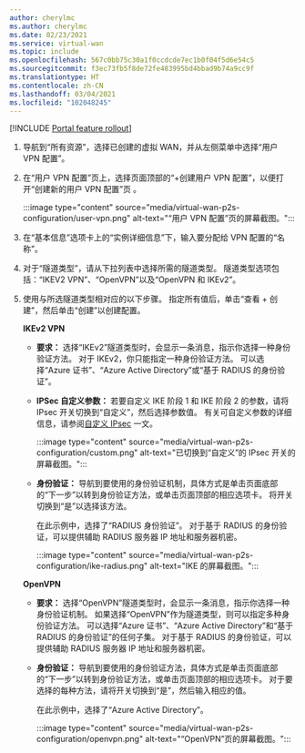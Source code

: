 ```yaml
---
author: cherylmc
ms.author: cherylmc
ms.date: 02/23/2021
ms.service: virtual-wan
ms.topic: include
ms.openlocfilehash: 567c0bb75c30a1f0ccdcde7ec1b0f04f5d6e54c5
ms.sourcegitcommit: f3ec73fb5f8de72fe483995bd4bbad9b74a9cc9f
ms.translationtype: HT
ms.contentlocale: zh-CN
ms.lasthandoff: 03/04/2021
ms.locfileid: "102048245"
---
```

[!INCLUDE [Portal feature rollout](virtual-wan-portal-feature-rollout.md)]

1. 导航到“所有资源”，选择已创建的虚拟 WAN，并从左侧菜单中选择“用户 VPN 配置”。
1. 在“用户 VPN 配置”页上，选择页面顶部的“+创建用户 VPN 配置”，以便打开“创建新的用户 VPN 配置”页  。

   :::image type="content" source="media/virtual-wan-p2s-configuration/user-vpn.png" alt-text="“用户 VPN 配置”页的屏幕截图。":::

1. 在“基本信息”选项卡上的“实例详细信息”下，输入要分配给 VPN 配置的“名称”。
1. 对于“隧道类型”，请从下拉列表中选择所需的隧道类型。 隧道类型选项包括：“IKEV2 VPN”、“OpenVPN”以及“OpenVPN 和 IKEv2”。
1. 使用与所选隧道类型相对应的以下步骤。 指定所有值后，单击“查看 + 创建”，然后单击“创建”以创建配置。

   **IKEv2 VPN**

   * **要求：** 选择“IKEv2”隧道类型时，会显示一条消息，指示你选择一种身份验证方法。 对于 IKEv2，你只能指定一种身份验证方法。 可以选择“Azure 证书”、“Azure Active Directory”或“基于 RADIUS 的身份验证”。

   * **IPSec 自定义参数：** 若要自定义 IKE 阶段 1 和 IKE 阶段 2 的参数，请将 IPsec 开关切换到“自定义”，然后选择参数值。 有关可自定义参数的详细信息，请参阅[自定义 IPsec](../articles/virtual-wan/point-to-site-ipsec.md) 一文。

     :::image type="content" source="media/virtual-wan-p2s-configuration/custom.png" alt-text="已切换到“自定义”的 IPsec 开关的屏幕截图。":::

   * **身份验证：** 导航到要使用的身份验证机制，具体方式是单击页面底部的“下一步”以转到身份验证方法，或单击页面顶部的相应选项卡。 将开关切换到“是”以选择该方法。

     在此示例中，选择了“RADIUS 身份验证”。 对于基于 RADIUS 的身份验证，可以提供辅助 RADIUS 服务器 IP 地址和服务器机密。

     :::image type="content" source="media/virtual-wan-p2s-configuration/ike-radius.png" alt-text="IKE 的屏幕截图。":::

   **OpenVPN**

   * **要求：** 选择“OpenVPN”隧道类型时，会显示一条消息，指示你选择一种身份验证机制。 如果选择“OpenVPN”作为隧道类型，则可以指定多种身份验证方法。 可以选择“Azure 证书”、“Azure Active Directory”和“基于 RADIUS 的身份验证”的任何子集。 对于基于 RADIUS 的身份验证，可以提供辅助 RADIUS 服务器 IP 地址和服务器机密。

   * **身份验证：** 导航到要使用的身份验证方法，具体方式是单击页面底部的“下一步”以转到身份验证方法，或单击页面顶部的相应选项卡。
   对于要选择的每种方法，请将开关切换到“是”，然后输入相应的值。

     在此示例中，选择了“Azure Active Directory”。

     :::image type="content" source="media/virtual-wan-p2s-configuration/openvpn.png" alt-text="“OpenVPN”页的屏幕截图。":::
